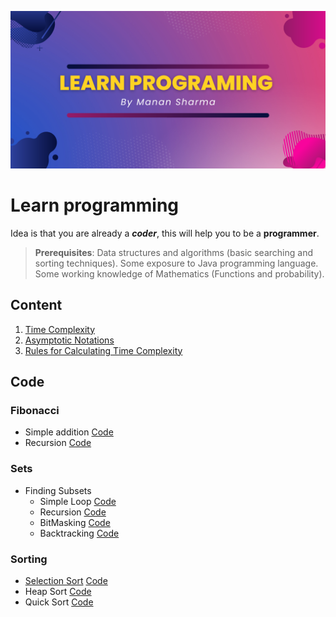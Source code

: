 ![Learn Programming](./Assets/Learn%20PROGRAMING.png)
# Learn programming

Idea is that you are already a ***coder***, this will help you to be a **programmer**. 

> **Prerequisites**: Data structures and algorithms (basic searching and sorting techniques). Some exposure to Java programming language.  Some working knowledge of Mathematics (Functions and probability).  

## Content
1. [Time Complexity](./Notes/TimeComplexity.md)
2. [Asymptotic Notations](./Notes/AsymptoticNotations.md)
3. [Rules for Calculating Time Complexity](./Notes/RulesForCalculatingTimeComplexity.md)

## Code

### Fibonacci
- Simple addition [Code](./src/main/java/io/github/drmanan/learn/fibonacci/FibonacciSimple.java)
- Recursion [Code](./src/main/java/io/github/drmanan/learn/fibonacci/FibonacciRecursion.java)

### Sets
- Finding Subsets
  - Simple Loop [Code](./src/main/java/io/github/drmanan/learn/sets/FindSubsetsLoop.java)
  - Recursion [Code](./src/main/java/io/github/drmanan/learn/sets/FindSubsetsRecursion.java)
  - BitMasking [Code](./src/main/java/io/github/drmanan/learn/sets/FindSubsetsBitMasking.java)
  - Backtracking [Code](./src/main/java/io/github/drmanan/learn/sets/FindSubsetsBacktracking.java)

### Sorting
- [Selection Sort](Notes/Code/SelectionSort.md) [Code](./src/main/java/io/github/drmanan/learn/sort/SelectionSorting.java)
- Heap Sort [Code](./src/main/java/io/github/drmanan/learn/sort/HeapSort.java)
- Quick Sort [Code](./src/main/java/io/github/drmanan/learn/sort/QuickSorting.java)

